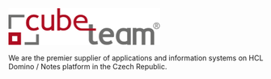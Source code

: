 
<img src="../logo.svg" width="300">

We are the premier supplier of applications and information systems on HCL Domino / Notes platform in the Czech Republic.

